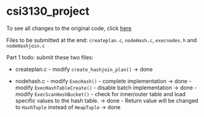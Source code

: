 csi3130_project
===============

To see all changes to the original code, click [here](https://github.com/chinhodado/csi3130_project/compare/8d0c66888fa87c539813380184c5f117ba2a81fa...master)

Files to be submitted at the end: `createplan.c`, `nodeHash.c`, `execnodes.h` and `nodeHashjoin.c`

Part 1 todo: submit these two files:

- createplan.c
	  - modify `create_hashjoin_plan()` -> done

- nodehash.c
	  - modify `ExecHash()` - complete implementation -> done
	  - modify `ExecHashTableCreate()` - disable batch implementation -> done
	  - modify `ExecScanHashBucket()`
        - check for inner/outer table and load specific values to the hash table. -> done
        - Return value will be changed to `HashTuple` instead of `HeapTuple` -> done
